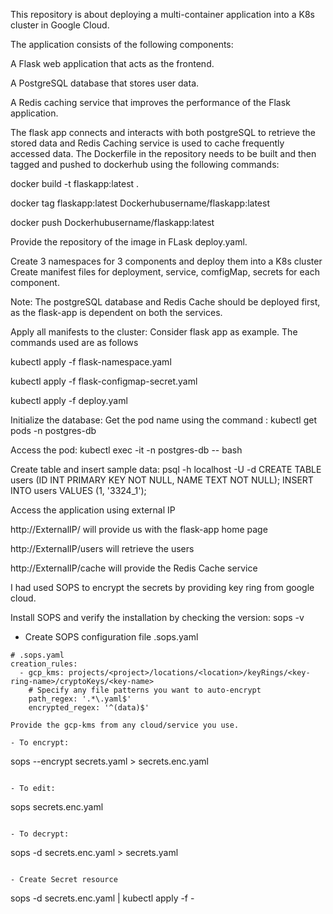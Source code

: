 This repository is about deploying a multi-container application into a K8s cluster in Google Cloud. 

The application consists of the following components:


A Flask web application that acts as the frontend.

A PostgreSQL database that stores user data.

A Redis caching service that improves the performance of the Flask application.

The flask app connects and interacts with both postgreSQL to retrieve the stored data and Redis Caching service is used to cache frequently accessed data.
The Dockerfile in the repository needs to be built and then tagged and pushed to dockerhub using the following commands:

docker build -t flaskapp:latest .

docker tag flaskapp:latest Dockerhubusername/flaskapp:latest

docker push Dockerhubusername/flaskapp:latest

Provide the repository of the image in FLask deploy.yaml. 

Create 3 namespaces for 3 components and deploy them into a K8s cluster
Create manifest files for deployment, service, comfigMap, secrets for each component.

Note: The postgreSQL database and Redis Cache should be deployed first, as the flask-app is dependent on both the services.

Apply all manifests to the cluster: Consider flask app as example. The commands used are as follows

kubectl apply -f flask-namespace.yaml

kubectl apply -f flask-configmap-secret.yaml

kubectl apply -f deploy.yaml

Initialize the database: Get the pod name using the command : kubectl get pods -n postgres-db

Access the pod: kubectl exec -it <postgres-pod-name> -n postgres-db -- bash

Create table and insert sample data: psql -h localhost -U <user> -d <dbname>
CREATE TABLE users (ID INT PRIMARY KEY NOT NULL, NAME TEXT NOT NULL);
INSERT INTO users VALUES (1, '3324_1');

Access the application using external IP

http://ExternalIP/ will provide us with the flask-app home page

http://ExternalIP/users will retrieve the users

http://ExternalIP/cache will provide the Redis Cache service



I had used SOPS to encrypt the secrets by providing key ring from google cloud.

Install SOPS and verify the installation by checking the version: sops -v

- Create SOPS configuration file .sops.yaml
```
# .sops.yaml
creation_rules:
  - gcp_kms: projects/<project>/locations/<location>/keyRings/<key-ring-name>/cryptoKeys/<key-name>
    # Specify any file patterns you want to auto-encrypt
    path_regex: '.*\.yaml$'
    encrypted_regex: '^(data)$'

Provide the gcp-kms from any cloud/service you use.

- To encrypt:
```
sops --encrypt secrets.yaml > secrets.enc.yaml
```

- To edit:
```
sops secrets.enc.yaml
```

- To decrypt:
```
sops -d secrets.enc.yaml > secrets.yaml
```

- Create Secret resource
```
sops -d secrets.enc.yaml | kubectl apply -f -
```







